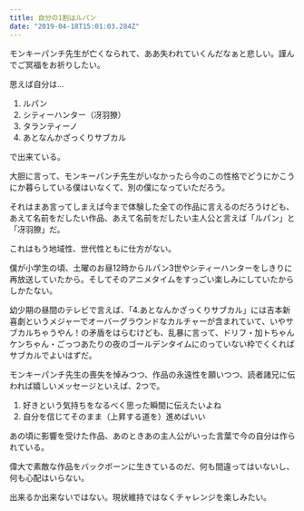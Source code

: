 ```yaml
---
title: 自分の1割はルパン
date: "2019-04-18T15:01:03.284Z"
---
```

モンキーパンチ先生が亡くなられて、ああ失われていくんだなぁと悲しい。謹んでご冥福をお祈りしたい。

思えば自分は…

1. ルパン
2. シティーハンター（冴羽獠）
3. タランティーノ
4. あとなんかざっくりサブカル

で出来ている。

大胆に言って、モンキーパンチ先生がいなかったら今のこの性格でどうにかこうにか暮らしている僕はいなくて、別の僕になっていただろう。

それはまあ言ってしまえば今まで体験した全ての作品に言えるのだろうけども、あえて名前をだしたい作品、あえて名前をだしたい主人公と言えば「ルパン」と「冴羽獠」だ。

これはもう地域性、世代性ともに仕方がない。

僕が小学生の頃、土曜のお昼12時からルパン3世やシティーハンターをしきりに再放送していたから。そしてそのアニメタイムをすっごい楽しみにしていたからしかたない。

幼少期の昼間のテレビで言えば、「4.あとなんかざっくりサブカル」には吉本新喜劇というメジャーでオーバーグラウンドなカルチャーが含まれていて、いやサブカルちゃうやん！の矛盾をはらむけども、乱暴に言って、ドリフ・加トちゃんケンちゃん・ごっつあたりの夜のゴールデンタイムにのっていない枠でくくればサブカルでよいはずだ。

モンキーパンチ先生の喪失を悼みつつ、作品の永遠性を願いつつ、読者諸兄に伝われば嬉しいメッセージといえば、2つで。

1. 好きという気持ちをなるべく思った瞬間に伝えたいよね
2. 自分を信じてそのまま（上昇する道を）進めばいい

あの頃に影響を受けた作品、あのときあの主人公がいった言葉で今の自分は作られている。

偉大で素敵な作品をバックボーンに生きているのだ、何も間違ってはいないし、何も心配はいらない。

出来るか出来ないではない。現状維持ではなくチャレンジを楽しみたい。
